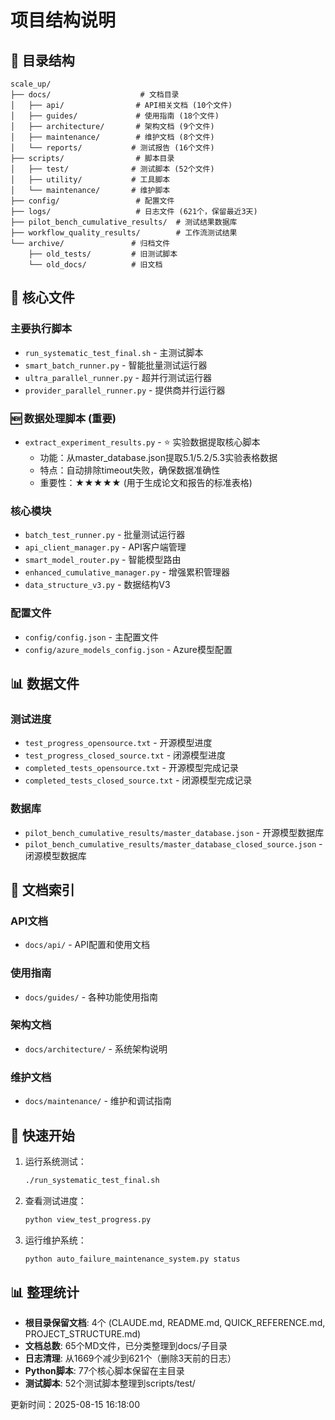 # 项目结构说明

## 📁 目录结构

```
scale_up/
├── docs/                    # 文档目录
│   ├── api/                # API相关文档 (10个文件)
│   ├── guides/             # 使用指南 (18个文件)
│   ├── architecture/       # 架构文档 (9个文件)
│   ├── maintenance/        # 维护文档 (8个文件)
│   └── reports/           # 测试报告 (16个文件)
├── scripts/                # 脚本目录
│   ├── test/              # 测试脚本 (52个文件)
│   ├── utility/           # 工具脚本
│   └── maintenance/       # 维护脚本
├── config/                 # 配置文件
├── logs/                   # 日志文件 (621个，保留最近3天)
├── pilot_bench_cumulative_results/  # 测试结果数据库
├── workflow_quality_results/        # 工作流测试结果
└── archive/               # 归档文件
    ├── old_tests/         # 旧测试脚本
    └── old_docs/          # 旧文档
```

## 🔑 核心文件

### 主要执行脚本
- `run_systematic_test_final.sh` - 主测试脚本
- `smart_batch_runner.py` - 智能批量测试运行器
- `ultra_parallel_runner.py` - 超并行测试运行器
- `provider_parallel_runner.py` - 提供商并行运行器

### 🆕 数据处理脚本 (重要)
- `extract_experiment_results.py` - ⭐ 实验数据提取核心脚本
  - 功能：从master_database.json提取5.1/5.2/5.3实验表格数据
  - 特点：自动排除timeout失败，确保数据准确性
  - 重要性：★★★★★ (用于生成论文和报告的标准表格)

### 核心模块
- `batch_test_runner.py` - 批量测试运行器
- `api_client_manager.py` - API客户端管理
- `smart_model_router.py` - 智能模型路由
- `enhanced_cumulative_manager.py` - 增强累积管理器
- `data_structure_v3.py` - 数据结构V3

### 配置文件
- `config/config.json` - 主配置文件
- `config/azure_models_config.json` - Azure模型配置

## 📊 数据文件

### 测试进度
- `test_progress_opensource.txt` - 开源模型进度
- `test_progress_closed_source.txt` - 闭源模型进度
- `completed_tests_opensource.txt` - 开源模型完成记录
- `completed_tests_closed_source.txt` - 闭源模型完成记录

### 数据库
- `pilot_bench_cumulative_results/master_database.json` - 开源模型数据库
- `pilot_bench_cumulative_results/master_database_closed_source.json` - 闭源模型数据库

## 📝 文档索引

### API文档
- `docs/api/` - API配置和使用文档

### 使用指南
- `docs/guides/` - 各种功能使用指南

### 架构文档
- `docs/architecture/` - 系统架构说明

### 维护文档
- `docs/maintenance/` - 维护和调试指南

## 🚀 快速开始

1. 运行系统测试：
   ```bash
   ./run_systematic_test_final.sh
   ```

2. 查看测试进度：
   ```bash
   python view_test_progress.py
   ```

3. 运行维护系统：
   ```bash
   python auto_failure_maintenance_system.py status
   ```

## 📊 整理统计

- **根目录保留文档**: 4个 (CLAUDE.md, README.md, QUICK_REFERENCE.md, PROJECT_STRUCTURE.md)
- **文档总数**: 65个MD文件，已分类整理到docs/子目录
- **日志清理**: 从1669个减少到621个（删除3天前的日志）
- **Python脚本**: 77个核心脚本保留在主目录
- **测试脚本**: 52个测试脚本整理到scripts/test/

更新时间：2025-08-15 16:18:00
